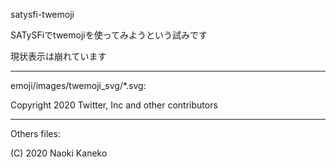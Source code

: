 satysfi-twemoji

SATySFiでtwemojiを使ってみようという試みです

現状表示は崩れています


---

emoji/images/twemoji_svg/*.svg:

Copyright 2020 Twitter, Inc and other contributors

---

Others files:

(C) 2020 Naoki Kaneko

